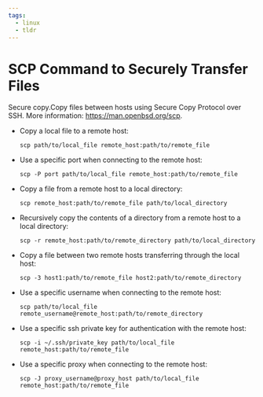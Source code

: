 ```yaml
---
tags:
  - linux
  - tldr
---
```

# SCP Command to Securely Transfer Files

Secure copy.Copy files between hosts using Secure Copy Protocol over SSH.
More information: https://man.openbsd.org/scp.

- Copy a local file to a remote host:
  
   `scp path/to/local_file remote_host:path/to/remote_file`

- Use a specific port when connecting to the remote host:
  
   `scp -P port path/to/local_file remote_host:path/to/remote_file`

- Copy a file from a remote host to a local directory:
  
   `scp remote_host:path/to/remote_file path/to/local_directory`

- Recursively copy the contents of a directory from a remote host to a local directory:
  
   `scp -r remote_host:path/to/remote_directory path/to/local_directory`

- Copy a file between two remote hosts transferring through the local host:
  
   `scp -3 host1:path/to/remote_file host2:path/to/remote_directory`

- Use a specific username when connecting to the remote host:
  
   `scp path/to/local_file remote_username@remote_host:path/to/remote_directory`

- Use a specific ssh private key for authentication with the remote host:
  
   `scp -i ~/.ssh/private_key path/to/local_file remote_host:path/to/remote_file`

- Use a specific proxy when connecting to the remote host:
  
   `scp -J proxy_username@proxy_host path/to/local_file remote_host:path/to/remote_file`
